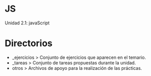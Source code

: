 # JS
Unidad 2.1: javaScript

# Directorios

- _ejercicios > Conjunto de ejercicios que aparecen en el temario.
- _tareas > Conjunto de tareas propuestas durante la unidad.
- otros > Archivos de apoyo para la realización de las prácticas.